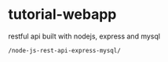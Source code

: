 # tutorial-webapp
restful api built with nodejs, express and mysql

```
/node-js-rest-api-express-mysql/
```
